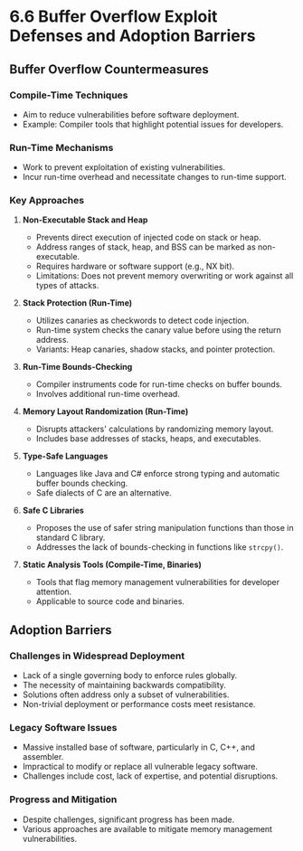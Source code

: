 # 6.6 Buffer Overflow Exploit Defenses and Adoption Barriers

## Buffer Overflow Countermeasures

### Compile-Time Techniques
- Aim to reduce vulnerabilities before software deployment.
- Example: Compiler tools that highlight potential issues for developers.

### Run-Time Mechanisms
- Work to prevent exploitation of existing vulnerabilities.
- Incur run-time overhead and necessitate changes to run-time support.

### Key Approaches
1. **Non-Executable Stack and Heap**
   - Prevents direct execution of injected code on stack or heap.
   - Address ranges of stack, heap, and BSS can be marked as non-executable.
   - Requires hardware or software support (e.g., NX bit).
   - Limitations: Does not prevent memory overwriting or work against all types of attacks.

2. **Stack Protection (Run-Time)**
   - Utilizes canaries as checkwords to detect code injection.
   - Run-time system checks the canary value before using the return address.
   - Variants: Heap canaries, shadow stacks, and pointer protection.

3. **Run-Time Bounds-Checking**
   - Compiler instruments code for run-time checks on buffer bounds.
   - Involves additional run-time overhead.

4. **Memory Layout Randomization (Run-Time)**
   - Disrupts attackers' calculations by randomizing memory layout.
   - Includes base addresses of stacks, heaps, and executables.

5. **Type-Safe Languages**
   - Languages like Java and C# enforce strong typing and automatic buffer bounds checking.
   - Safe dialects of C are an alternative.

6. **Safe C Libraries**
   - Proposes the use of safer string manipulation functions than those in standard C library.
   - Addresses the lack of bounds-checking in functions like `strcpy()`.

7. **Static Analysis Tools (Compile-Time, Binaries)**
   - Tools that flag memory management vulnerabilities for developer attention.
   - Applicable to source code and binaries.

## Adoption Barriers

### Challenges in Widespread Deployment
- Lack of a single governing body to enforce rules globally.
- The necessity of maintaining backwards compatibility.
- Solutions often address only a subset of vulnerabilities.
- Non-trivial deployment or performance costs meet resistance.

### Legacy Software Issues
- Massive installed base of software, particularly in C, C++, and assembler.
- Impractical to modify or replace all vulnerable legacy software.
- Challenges include cost, lack of expertise, and potential disruptions.

### Progress and Mitigation
- Despite challenges, significant progress has been made.
- Various approaches are available to mitigate memory management vulnerabilities.

